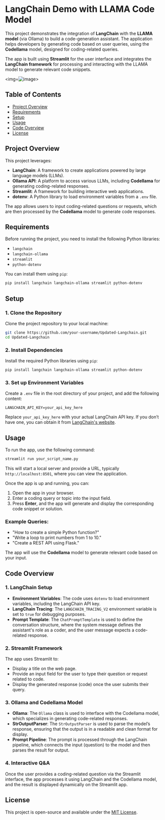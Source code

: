 # LangChain Demo with LLAMA Code Model

This project demonstrates the integration of **LangChain** with the **LLAMA model** (via Ollama) to build a code-generation assistant. The application helps developers by generating code based on user queries, using the **Codellama** model, designed for coding-related queries.

The app is built using **Streamlit** for the user interface and integrates the **LangChain framework** for processing and interacting with the LLAMA model to generate relevant code snippets.

<img=![image](https://github.com/user-attachments/assets/4ba54ca0-cbbc-485e-b5eb-78ed2a66c139)>

## Table of Contents
- [Project Overview](#project-overview)
- [Requirements](#requirements)
- [Setup](#setup)
- [Usage](#usage)
- [Code Overview](#code-overview)
- [License](#license)

## Project Overview


This project leverages:
- **LangChain**: A framework to create applications powered by large language models (LLMs).
- **Ollama API**: A platform to access various LLMs, including **Codellama** for generating coding-related responses.
- **Streamlit**: A framework for building interactive web applications.
- **dotenv**: A Python library to load environment variables from a `.env` file.

The app allows users to input coding-related questions or requests, which are then processed by the **Codellama** model to generate code responses.

## Requirements

Before running the project, you need to install the following Python libraries:

- `langchain`
- `langchain-ollama`
- `streamlit`
- `python-dotenv`

You can install them using `pip`:

```bash
pip install langchain langchain-ollama streamlit python-dotenv
```

## Setup

### 1. Clone the Repository

Clone the project repository to your local machine:

```bash
git clone https://github.com/your-username/Updated-Langchain.git
cd Updated-Langchain
```

### 2. Install Dependencies

Install the required Python libraries using `pip`:

```bash
pip install langchain langchain-ollama streamlit python-dotenv
```

### 3. Set up Environment Variables

Create a `.env` file in the root directory of your project, and add the following content:

```env
LANGCHAIN_API_KEY=your_api_key_here
```

Replace `your_api_key_here` with your actual LangChain API key. If you don’t have one, you can obtain it from [LangChain's website](https://langchain.com/).

## Usage

To run the app, use the following command:

```bash
streamlit run your_script_name.py
```

This will start a local server and provide a URL, typically `http://localhost:8501`, where you can view the application.

Once the app is up and running, you can:

1. Open the app in your browser.
2. Enter a coding query or topic into the input field.
3. Press **Enter**, and the app will generate and display the corresponding code snippet or solution.

### Example Queries:
- "How to create a simple Python function?"
- "Write a loop to print numbers from 1 to 10."
- "Create a REST API using Flask."

The app will use the **Codellama** model to generate relevant code based on your input.

## Code Overview

### 1. **LangChain Setup**

- **Environment Variables**: The code uses `dotenv` to load environment variables, including the LangChain API key.
- **LangChain Tracing**: The `LANGCHAIN_TRACING_V2` environment variable is set to `true` for debugging purposes.
- **Prompt Template**: The `ChatPromptTemplate` is used to define the conversation structure, where the system message defines the assistant's role as a coder, and the user message expects a code-related response.

### 2. **Streamlit Framework**

The app uses Streamlit to:
- Display a title on the web page.
- Provide an input field for the user to type their question or request related to code.
- Display the generated response (code) once the user submits their query.

### 3. **Ollama and Codellama Model**

- **Ollama**: The `Ollama` class is used to interface with the Codellama model, which specializes in generating code-related responses.
- **StrOutputParser**: The `StrOutputParser` is used to parse the model’s response, ensuring that the output is in a readable and clean format for display.
- **Prompt Pipeline**: The prompt is processed through the LangChain pipeline, which connects the input (question) to the model and then parses the result for output.

### 4. **Interactive Q&A**

Once the user provides a coding-related question via the Streamlit interface, the app processes it using LangChain and the Codellama model, and the result is displayed dynamically on the Streamlit app.

## License

This project is open-source and available under the [MIT License](LICENSE).
